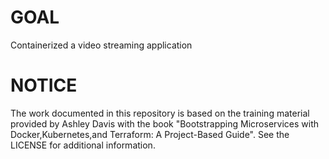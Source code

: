 # GOAL
Containerized  a video streaming application

# NOTICE
The work documented in this repository is based on the training material provided by Ashley Davis with the book "Bootstrapping Microservices with Docker,Kubernetes,and Terraform: A Project-Based Guide". See the LICENSE for additional information.